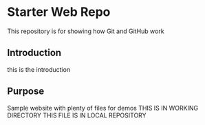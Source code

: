 # Starter Web Repo

This repository is for showing how Git and GitHub work

## Introduction

this is the introduction

## Purpose

Sample website with plenty of files for demos
THIS IS IN WORKING DIRECTORY
THIS FILE IS IN LOCAL REPOSITORY